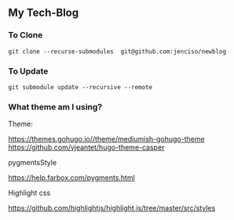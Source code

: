 ## My Tech-Blog

### To Clone

```shell
git clone --recurse-submodules  git@github.com:jenciso/newblog
```

### To Update

```
git submodule update --recursive --remote
```

### What theme am I using?

Theme: 

https://themes.gohugo.io//theme/mediumish-gohugo-theme
https://github.com/vjeantet/hugo-theme-casper

pygmentsStyle

https://help.farbox.com/pygments.html

Highlight css 

https://github.com/highlightjs/highlight.js/tree/master/src/styles

